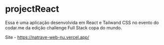 # projectReact
Essa é uma aplicação desenvolvida em React e Tailwand CSS no evento do codar.me da edição challenge Full Stack copa do mundo.

Site - https://natrave-web-nu.vercel.app/
